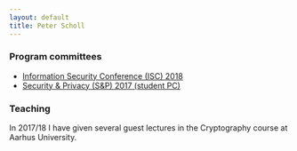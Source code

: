```yaml
---
layout: default
title: Peter Scholl
---
```


### Program committees

- [Information Security Conference (ISC) 2018](http://isc2018.sccs.surrey.ac.uk/)
- [Security & Privacy (S&P) 2017 (student PC)](https://www.ieee-security.org/TC/SP2017/studentpc.html)

### Teaching

In 2017/18 I have given several guest lectures in the Cryptography course at Aarhus University.
